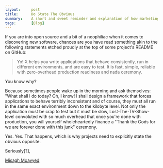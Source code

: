```yaml
---
layout:     post
title:      Do State The Obvious
summary:    A short and sweet reminder and explanation of how marketing in tech works.
tags:       [Blog]
---
```


If you are into open source and a bit of a neophiliac when it comes to discovering new software, chances are you have read something akin to the following statements etched proudly at the top of some project's README on GitHub:

> Yo! X helps you write applications that behave consistently, run in different environments, and are easy to test. It is fast, simple, reliable with zero-overhead production readiness and nada ceremony.

You know why?

Because sometimes people wake up in the morning and ask themselves: "What shall I do today? Oh, I know! I shall design a framework that forces applications to behave terribly inconsistent and of course, they must all run in the same exact environment down to the kilobyte level. Not only the application must be crap to test but it must be slow, Lost-The-TV-Show-level convoluted with so much overhead that once you're done with production, you will yourself wholeheartedly finance a "Thank the Gods for we are forever done with this junk" ceremony.

Yes. Yes. That happens, which is why projects need to explicitly state the obvious opposite.

Seriously[?],

[Misagh Moayyed](https://twitter.com/misagh84)
